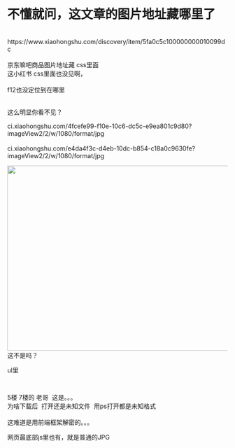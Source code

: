 # 不懂就问，这文章的图片地址藏哪里了


<br />
https://www.xiaohongshu.com/discovery/item/5fa0c5c100000000010099dc<br />
<br />
京东嘛吧商品图片地址藏 css里面<br />
 这小红书 css里面也没见啊，<br />
<br />
f12也没定位到在哪里<br />
<br />
<img id="aimg_hnzoQ" onclick="zoom(this, this.src, 0, 0, 0)" class="zoom" src="https://i.loli.net/2020/11/05/8XJjlyuzOTxswLp.png" onmouseover="img_onmouseoverfunc(this)" onload="thumbImg(this)" border="0" alt="" />

这么明显你看不见？<img src="static/image/smiley/default/smile.gif" smilieid="1" border="0" alt="" />

ci.xiaohongshu.com/4fcefe99-f10e-10c6-dc5c-e9ea801c9d80?imageView2/2/w/1080/format/jpg<br />
<br />
ci.xiaohongshu.com/e4da4f3c-d4eb-10dc-b854-c18a0c9630fe?imageView2/2/w/1080/format/jpg<img id="aimg_KP2J5" onclick="zoom(this, this.src, 0, 0, 0)" class="zoom" src="https://cdn.jsdelivr.net/gh/hishis/forum-master/public/images/patch.gif" onmouseover="img_onmouseoverfunc(this)" onload="thumbImg(this)" border="0" alt="" />

<img id="aimg_aRqrl" onclick="zoom(this, this.src, 0, 0, 0)" class="zoom" width="600" height="423" src="https://pan.zhangfeip.top/xx.jpg" onmouseover="img_onmouseoverfunc(this)" onclick="zoom(this)" style="cursor:pointer" border="0" alt="" /><br />
这不是吗？

ul里

<img id="aimg_d3b84" onclick="zoom(this, this.src, 0, 0, 0)" class="zoom" src="https://i.loli.net/2020/11/05/c1O9TJro7gstuE3.png" onmouseover="img_onmouseoverfunc(this)" onload="thumbImg(this)" border="0" alt="" /><img id="aimg_o7hha" onclick="zoom(this, this.src, 0, 0, 0)" class="zoom" src="https://cdn.jsdelivr.net/gh/hishis/forum-master/public/images/patch.gif" onmouseover="img_onmouseoverfunc(this)" onload="thumbImg(this)" border="0" alt="" />

<img id="aimg_xvKYw" onclick="zoom(this, this.src, 0, 0, 0)" class="zoom" src="https://s1.ax1x.com/2020/11/05/B2FwR0.md.png" onmouseover="img_onmouseoverfunc(this)" onload="thumbImg(this)" border="0" alt="" /><img id="aimg_v4n3H" onclick="zoom(this, this.src, 0, 0, 0)" class="zoom" src="https://cdn.jsdelivr.net/gh/hishis/forum-master/public/images/patch.gif" onmouseover="img_onmouseoverfunc(this)" onload="thumbImg(this)" border="0" alt="" />

5楼 7楼的 老哥&nbsp;&nbsp;这是。。。<br />
为啥下载后&nbsp;&nbsp;打开还是未知文件&nbsp;&nbsp;用ps打开都是未知格式<br />
<br />
这难道是用前端框架解密的。。。

网页最底部js里也有，就是普通的JPG
